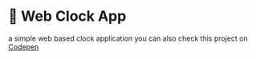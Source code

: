 # 🚀 Web Clock App

a simple web based clock application
you can also check this project on [Codepen](https://codepen.io/MrM8HDi/pen/yLEpaxd)